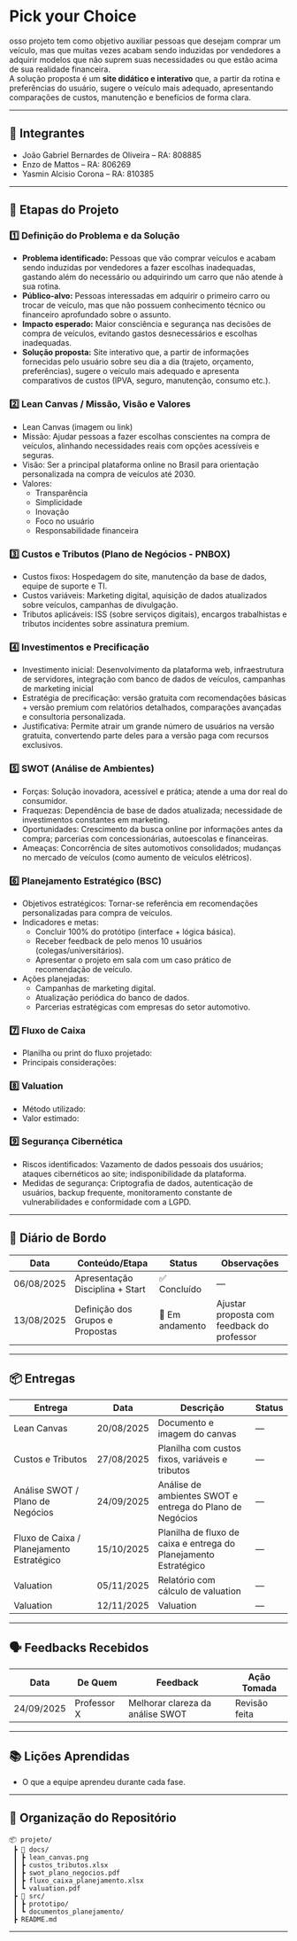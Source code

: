 # Pick your Choice

osso projeto tem como objetivo auxiliar pessoas que desejam comprar um veículo, mas que muitas vezes acabam sendo induzidas por vendedores a adquirir modelos que não suprem suas necessidades ou que estão acima de sua realidade financeira.  
A solução proposta é um **site didático e interativo** que, a partir da rotina e preferências do usuário, sugere o veículo mais adequado, apresentando comparações de custos, manutenção e benefícios de forma clara.

---

## 👥 Integrantes

- João Gabriel Bernardes de Oliveira – RA: 808885  
- Enzo de Mattos – RA: 806269
- Yasmin Alcisio Corona – RA: 810385  

---

## 🧭 Etapas do Projeto

### 1️⃣ Definição do Problema e da Solução
- **Problema identificado:**  Pessoas que vão comprar veículos e acabam sendo induzidas por vendedores a fazer escolhas inadequadas, gastando além do necessário ou adquirindo um carro que não atende à sua rotina.
- **Público-alvo:**  Pessoas interessadas em adquirir o primeiro carro ou trocar de veículo, mas que não possuem conhecimento técnico ou financeiro aprofundado sobre o assunto.
- **Impacto esperado:**  Maior consciência e segurança nas decisões de compra de veículos, evitando gastos desnecessários e escolhas inadequadas.
- **Solução proposta:**  Site interativo que, a partir de informações fornecidas pelo usuário sobre seu dia a dia (trajeto, orçamento, preferências), sugere o veículo mais adequado e apresenta comparativos de custos (IPVA, seguro, manutenção, consumo etc.).

### 2️⃣ Lean Canvas / Missão, Visão e Valores
- Lean Canvas (imagem ou link)  
- Missão:  Ajudar pessoas a fazer escolhas conscientes na compra de veículos, alinhando necessidades reais com opções acessíveis e seguras.
- Visão:  Ser a principal plataforma online no Brasil para orientação personalizada na compra de veículos até 2030.
- Valores:
  - Transparência  
  - Simplicidade  
  - Inovação  
  - Foco no usuário  
  - Responsabilidade financeira

### 3️⃣ Custos e Tributos (Plano de Negócios - PNBOX)
- Custos fixos:  Hospedagem do site, manutenção da base de dados, equipe de suporte e TI.
- Custos variáveis:  Marketing digital, aquisição de dados atualizados sobre veículos, campanhas de divulgação.
- Tributos aplicáveis:  ISS (sobre serviços digitais), encargos trabalhistas e tributos incidentes sobre assinatura premium.

### 4️⃣ Investimentos e Precificação
- Investimento inicial:  Desenvolvimento da plataforma web, infraestrutura de servidores, integração com banco de dados de veículos, campanhas de marketing inicial
- Estratégia de precificação:  versão gratuita com recomendações básicas + versão premium com relatórios detalhados, comparações avançadas e consultoria personalizada. 
- Justificativa:  Permite atrair um grande número de usuários na versão gratuita, convertendo parte deles para a versão paga com recursos exclusivos. 

### 5️⃣ SWOT (Análise de Ambientes)
- Forças:  Solução inovadora, acessível e prática; atende a uma dor real do consumidor.
- Fraquezas:  Dependência de base de dados atualizada; necessidade de investimentos constantes em marketing. 
- Oportunidades:  Crescimento da busca online por informações antes da compra; parcerias com concessionárias, autoescolas e financeiras.
- Ameaças:  Concorrência de sites automotivos consolidados; mudanças no mercado de veículos (como aumento de veículos elétricos).

### 6️⃣ Planejamento Estratégico (BSC)
- Objetivos estratégicos: Tornar-se referência em recomendações personalizadas para compra de veículos.
- Indicadores e metas:
  - Concluir 100% do protótipo (interface + lógica básica).  
  - Receber feedback de pelo menos 10 usuários (colegas/universitários).  
  - Apresentar o projeto em sala com um caso prático de recomendação de veículo.
- Ações planejadas:
  - Campanhas de marketing digital.  
  - Atualização periódica do banco de dados.  
  - Parcerias estratégicas com empresas do setor automotivo.

### 7️⃣ Fluxo de Caixa
- Planilha ou print do fluxo projetado:  
- Principais considerações:  

### 8️⃣ Valuation
- Método utilizado:  
- Valor estimado:  

### 9️⃣ Segurança Cibernética
- Riscos identificados:  Vazamento de dados pessoais dos usuários; ataques cibernéticos ao site; indisponibilidade da plataforma.
- Medidas de segurança:  Criptografia de dados, autenticação de usuários, backup frequente, monitoramento constante de vulnerabilidades e conformidade com a LGPD.

---

## 📅 Diário de Bordo

| Data       | Conteúdo/Etapa                     | Status     | Observações |
|------------|------------------------------------|------------|-------------|
| 06/08/2025 | Apresentação Disciplina + Start    | ✅ Concluído | — |
| 13/08/2025 | Definição dos Grupos e Propostas   | 🚧 Em andamento | Ajustar proposta com feedback do professor |

---

## 📦 Entregas

| Entrega                                | Data       | Descrição                                                         | Status |
|----------------------------------------|------------|-------------------------------------------------------------------|--------|
| Lean Canvas                            | 20/08/2025 | Documento e imagem do canvas                                      | —      |
| Custos e Tributos                      | 27/08/2025 | Planilha com custos fixos, variáveis e tributos                   | —      |
| Análise SWOT / Plano de Negócios       | 24/09/2025 | Análise de ambientes SWOT e entrega do Plano de Negócios          | —      |
| Fluxo de Caixa / Planejamento Estratégico | 15/10/2025 | Planilha de fluxo de caixa e entrega do Planejamento Estratégico  | —      |
| Valuation                              | 05/11/2025 | Relatório com cálculo de valuation                                | —      |
| Valuation      | 12/11/2025 | Valuation | —      |

---

## 🗣️ Feedbacks Recebidos

| Data       | De Quem     | Feedback                                                        | Ação Tomada |
|------------|-------------|----------------------------------------------------------------|-------------|
| 24/09/2025 | Professor X | Melhorar clareza da análise SWOT                                | Revisão feita |

---

## 📚 Lições Aprendidas
- O que a equipe aprendeu durante cada fase.  

---

## 📁 Organização do Repositório

```
📦 projeto/
 ┣ 📂 docs/
 ┃ ┣ lean_canvas.png
 ┃ ┣ custos_tributos.xlsx
 ┃ ┣ swot_plano_negocios.pdf
 ┃ ┣ fluxo_caixa_planejamento.xlsx
 ┃ ┗ valuation.pdf
 ┣ 📂 src/
 ┃ ┣ prototipo/
 ┃ ┗ documentos_planejamento/
 ┣ README.md
```

---
